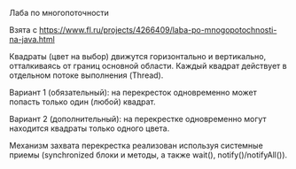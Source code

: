 Лаба по многопоточности

Взята с https://www.fl.ru/projects/4266409/laba-po-mnogopotochnosti-na-java.html

Квадраты (цвет на выбор) движутся горизонтально и вертикально, отталкиваясь от границ основной области. Каждый квадрат действует в отдельном потоке выполнения (Thread).

Вариант 1 (обязательный): на перекресток одновременно может попасть
только один (любой) квадрат.

Вариант 2 (дополнительный): на перекрестке одновременно могут находится
квадраты только одного цвета.

Механизм захвата перекрестка реализован используя
системные приемы (synchronized блоки и методы, а также wait(),
notify()/notifyAll()).
